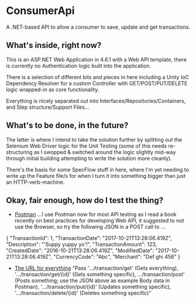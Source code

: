 # ConsumerApi
A .NET-based API to allow a consumer to save, update and get transactions.

## What's inside, right now?

This is an ASP.NET Web Application in 4.6.1 with a Web API template, there is currently no Authentication logic built into the application.

There is a selection of different bits and pieces in here including a Unity IoC Dependency Resolver for a custom Controller with GET/POST/PUT/DELETE logic wrapped-in as core functionality.

Everything is nicely separated out into Interfaces/Repositories/Containers, and Step structure/Support Files...

## What's to be done, in the future?

The latter is where I intend to take the solution further by splitting out the Selenium Web Driver logic for the Unit Testing (some of this needs re-structuring as I swopped & switched around the logic slightly mid-way through initial building attempting to write the solution more cleanly).

There's the basis for some SpecFlow stuff in here, where I'm yet needing to write up the Feature file/s for when I turn it into something bigger than just an HTTP-verb-machine.

## Okay, fair enough, how do I test the thing?

* [Postman](https://www.getpostman.com/postman) ...I use Postman now for most API testing as I read a book recently on best practices for developing Web API, it suggested to not use the Browser, so try the following JSON in a POST call to ...

{
	"TransactionId": 1,
	"TransactionDate": "2017-10-21T13:28:06.419Z",
	"Description": "'Suppy yuppy yo'!",
	"TransactionAmount": 123,
	"CreatedDate": "2016-10-21T13:28:06.419Z",
	"ModifiedDate": "2017-10-21T13:28:06.419Z",
	"CurrencyCode": "Abc",
	"Merchant": "Def ghi 456"
}

* [The URL for everything](http://localhost:50908/transaction) "Pass '.../transaction/get' (Gets everything), '.../transaction/get/{id}' (Gets something specific), .../transaction/post' (Posts something; use the JSON above as example Body data in Postman), '.../transaction/put/{id}' (Updates something specific), '.../transaction/delete/{id}' (Deletes something specific)"
